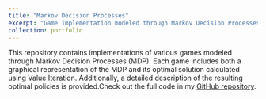 ```yaml
---
title: "Markov Decision Processes"
excerpt: "Game implementation modeled through Markov Decision Processes."
collection: portfolio
---
```


This repository contains implementations of various games modeled through Markov Decision Processes (MDP). Each game includes both a graphical representation of the MDP and its optimal solution calculated using Value Iteration. Additionally, a detailed description of the resulting optimal policies is provided.Check out
the full code in my [GitHub repository](https://github.com/victosdur77/SVRAI.git).